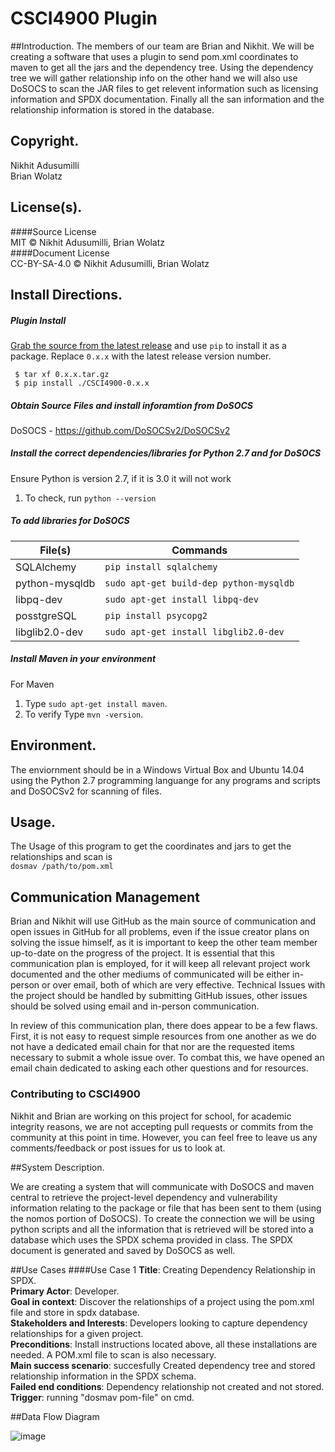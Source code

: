 # CSCI4900 Plugin

##Introduction.
The members of our team are Brian and Nikhit. We will be creating a software that uses a plugin to send pom.xml coordinates to maven to get all the jars and the dependency tree. Using the dependency tree we will gather relationship info on the other hand we will also use DoSOCS to scan the JAR files to get relevent information such as licensing information and SPDX documentation. Finally all the san information and the relationship information is stored in the database.

## Copyright.
Nikhit Adusumilli<br/>
Brian Wolatz

## License(s).
####Source License<br/>
MIT © Nikhit Adusumilli, Brian Wolatz<br/>
####Document License<br/>
CC-BY-SA-4.0 © Nikhit Adusumilli, Brian Wolatz<br/>

## Install Directions.

##### Plugin Install
[Grab the source from the latest
release](https://github.com/bwolatz/CSCI4900/releases) and use `pip` to install
it as a package. Replace `0.x.x` with the latest release version number.

` $ tar xf 0.x.x.tar.gz`<br/>
` $ pip install ./CSCI4900-0.x.x`

##### Obtain Source Files and install inforamtion from DoSOCS<br />
DoSOCS - https://github.com/DoSOCSv2/DoSOCSv2<br />

##### Install the correct dependencies/libraries for Python 2.7 and for DoSOCS<br />
Ensure Python is version 2.7, if it is 3.0 it will not work<br />
1. To check, run `python --version`

##### To add libraries for DoSOCS<br />
| File(s) | Commands |
| --- | --- |
|SQLAlchemy|`pip install sqlalchemy`|
|python-mysqldb|`sudo apt-get build-dep python-mysqldb`|
|libpq-dev|`sudo apt-get install libpq-dev`|
|posstgreSQL|`pip install psycopg2`|
|libglib2.0-dev|`sudo apt-get install libglib2.0-dev`|

##### Install Maven in your environment<br/>
For Maven<br />
1. Type `sudo apt-get install maven`.<br/>
2. To verify Type `mvn -version`.

## Environment.

The enviornment should be in a Windows Virtual Box and Ubuntu 14.04 using the Python 2.7 programming languange for any programs and scripts and DoSOCSv2 for scanning of files.

## Usage.

The Usage of this program to get the coordinates and jars to get the relationships and scan is <br/>
`dosmav /path/to/pom.xml`

## Communication Management

Brian and Nikhit will use GitHub as the main source of communication and open issues in GitHub for all problems, even if the issue creator plans on solving the issue himself, as it is important to keep the other team member up-to-date on the progress of the project. It is essential that this communication plan is employed, for it will keep all relevant project work documented and the other mediums of communicated will be either in-person or over email, both of which are very effective. Technical Issues with the project should be handled by submitting GitHub issues, other issues should be solved using email and in-person communication.

In review of this communication plan, there does appear to be a few flaws. First, it is not easy to request simple resources from one another as we do not have a dedicated email chain for that nor are the requested items necessary to submit a whole issue over. To combat this, we have opened an email chain dedicated to asking each other questions and for resources.

### Contributing to CSCI4900

Nikhit and Brian are working on this project for school, for academic integrity reasons, we are not accepting pull requests or commits from the community at this point in time. However, you can feel free to leave us any comments/feedback or post issues for us to look at.

##System Description.

We are creating a system that will communicate with DoSOCS and maven central to retrieve the project-level dependency and vulnerability information relating to the package or file that has been sent to them (using the nomos portion of DoSOCS). To create the connection we will be using python scripts and all the information that is retrieved will be stored into a database which uses the SPDX schema provided in class. The SPDX document is generated and saved by DoSOCS as well.

##Use Cases
####Use Case 1
**Title**: Creating Dependency Relationship in SPDX.<br/>
**Primary Actor**: Developer. <br/>
**Goal in context**: Discover the relationships of a project using the pom.xml file and store in spdx database.<br/>
**Stakeholders and Interests**: Developers looking to capture dependency relationships for a given project. <br/>
**Preconditions**: Install instructions located above, all these installations are needed. A POM.xml file to scan is also necessary. <br/>
**Main success scenario**: succesfully Created dependency tree and stored relationship information in the SPDX schema. <br/>
**Failed end conditions**: Dependency relationship not created and not stored.<br/>
**Trigger**: running "dosmav pom-file" on cmd.<br/>

##Data Flow Diagram

![image](https://cloud.githubusercontent.com/assets/11622664/14574580/243bf868-0322-11e6-86c3-68a74aa23fbe.png)


